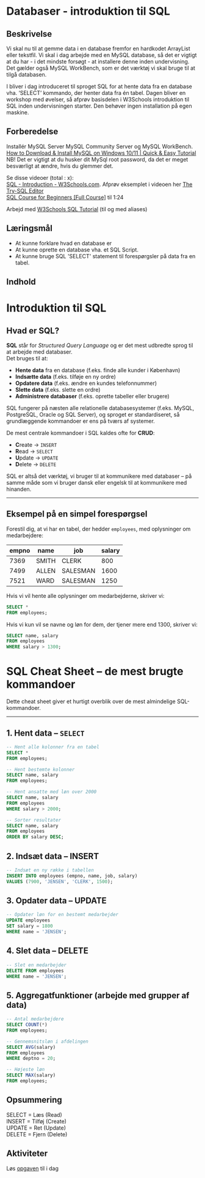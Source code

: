 # Databaser - introduktion til SQL

## Beskrivelse
Vi skal nu til at gemme data i en database fremfor en hardkodet ArrayList eller tekstfil.
Vi skal i dag arbejde med en MySQL database, så det er vigtigt at du har - i det mindste forsøgt - at installere denne inden undervisning.  Det gælder også MySQL WorkBench, som er det værktøj vi skal bruge til at tilgå databasen. 

I bliver i dag introduceret til sproget SQL for at hente data fra en database vha. ‘SELECT’ kommando, der henter data fra én tabel.
Dagen bliver en workshop med øvelser, så afprøv basisdelen i W3Schools introduktion til SQL inden undervisningen starter. Den behøver ingen installation på egen maskine.

## Forberedelse
Installér MySQL Server MySQL Community Server og MySQL WorkBench.  
[How to Download & Install MySQL on Windows 10/11 | Quick & Easy Tutorial](https://www.youtube.com/watch?v=AaISTiooIVU)  
NB! Det er vigtigt at du husker dit MySql root password, da det er meget besværligt at ændre, hvis du glemmer det. 

Se disse videoer (total : x):  
[SQL - Introduction - W3Schools.com](https://www.youtube.com/watch?v=zpnHsWOy0RY). Afprøv eksemplet i videoen her [The Try-SQL Editor](https://www.w3schools.com/sql/trysql.asp?filename=trysql_select_all)  
[SQL Course for Beginners [Full Course]](https://www.youtube.com/watch?v=7S_tz1z_5bA) til 1:24

Arbejd med [W3Schools SQL Tutorial](https://www.w3schools.com/sql/) (til og med aliases)

## Læringsmål
- At kunne forklare hvad en database er
- At kunne oprette en database vha. et SQL Script.
- At kunne bruge SQL 'SELECT' statement til forespørgsler på data fra en tabel.

## Indhold
# Introduktion til SQL  

## Hvad er SQL?  

**SQL** står for *Structured Query Language* og er det mest udbredte sprog til at arbejde med databaser.  
Det bruges til at:  

- **Hente data** fra en database (f.eks. finde alle kunder i København)  
- **Indsætte data** (f.eks. tilføje en ny ordre)  
- **Opdatere data** (f.eks. ændre en kundes telefonnummer)  
- **Slette data** (f.eks. slette en ordre)  
- **Administrere databaser** (f.eks. oprette tabeller eller brugere)  

SQL fungerer på næsten alle relationelle databasesystemer (f.eks. MySQL, PostgreSQL, Oracle og SQL Server), og sproget er standardiseret, så grundlæggende kommandoer er ens på tværs af systemer.  

De mest centrale kommandoer i SQL kaldes ofte for **CRUD**:  
- **C**reate → `INSERT`  
- **R**ead → `SELECT`  
- **U**pdate → `UPDATE`  
- **D**elete → `DELETE`  

SQL er altså det værktøj, vi bruger til at kommunikere med databaser – på samme måde som vi bruger dansk eller engelsk til at kommunikere med hinanden.  

---

## Eksempel på en simpel forespørgsel  

Forestil dig, at vi har en tabel, der hedder `employees`, med oplysninger om medarbejdere:  

| empno | name     | job        | salary |
|-------|----------|------------|--------|
| 7369  | SMITH    | CLERK      | 800    |
| 7499  | ALLEN    | SALESMAN   | 1600   |
| 7521  | WARD     | SALESMAN   | 1250   |

Hvis vi vil hente alle oplysninger om medarbejderne, skriver vi:  

```sql
SELECT * 
FROM employees;
```
Hvis vi kun vil se navne og løn for dem, der tjener mere end 1300, skriver vi:  
```sql
SELECT name, salary
FROM employees
WHERE salary > 1300;
```
# SQL Cheat Sheet – de mest brugte kommandoer  

Dette cheat sheet giver et hurtigt overblik over de mest almindelige SQL-kommandoer.  

---

## 1. Hent data – `SELECT`  
```sql
-- Hent alle kolonner fra en tabel
SELECT * 
FROM employees;

-- Hent bestemte kolonner
SELECT name, salary 
FROM employees;

-- Hent ansatte med løn over 2000
SELECT name, salary 
FROM employees
WHERE salary > 2000;

-- Sorter resultater
SELECT name, salary 
FROM employees
ORDER BY salary DESC;
```
## 2. Indsæt data – INSERT
```sql
-- Indsæt en ny række i tabellen
INSERT INTO employees (empno, name, job, salary)
VALUES (7900, 'JENSEN', 'CLERK', 1500);
```
## 3. Opdater data – UPDATE
```sql
-- Opdater løn for en bestemt medarbejder
UPDATE employees
SET salary = 1800
WHERE name = 'JENSEN';
```
## 4. Slet data – DELETE
```sql
-- Slet en medarbejder
DELETE FROM employees
WHERE name = 'JENSEN';
```

## 5. Aggregatfunktioner (arbejde med grupper af data)
```sql
-- Antal medarbejdere
SELECT COUNT(*) 
FROM employees;

-- Gennemsnitsløn i afdelingen
SELECT AVG(salary) 
FROM employees
WHERE deptno = 20;

-- Højeste løn
SELECT MAX(salary) 
FROM employees;
```
## Opsummering  
SELECT = Læs (Read)  
INSERT = Tilføj (Create)  
UPDATE = Ret (Update)  
DELETE = Fjern (Delete)  

## Aktiviteter  
Løs [opgaven](opgave.md) til i dag
